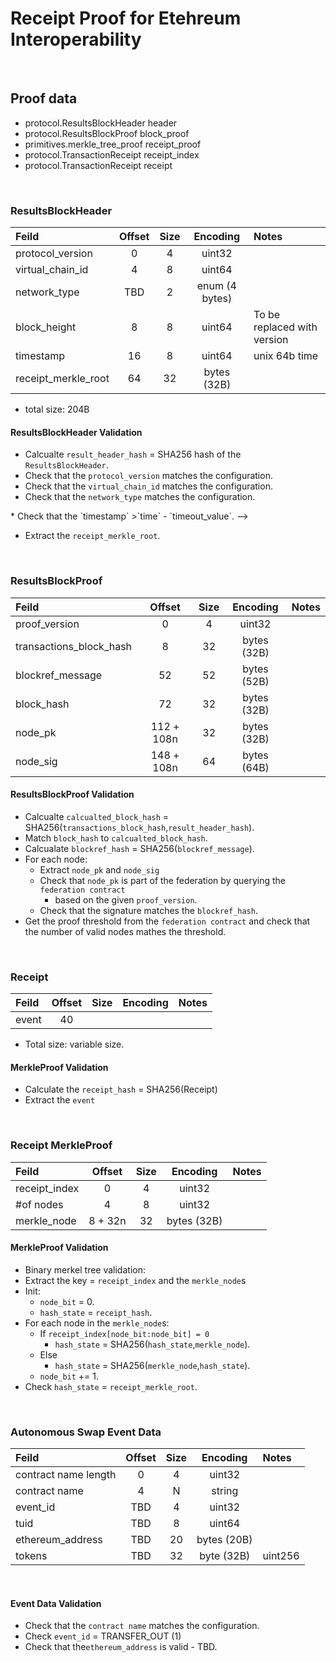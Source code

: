 # Receipt Proof for Etehreum Interoperability

&nbsp;
## Proof data
* protocol.ResultsBlockHeader header
* protocol.ResultsBlockProof block_proof
* primitives.merkle_tree_proof receipt_proof
* protocol.TransactionReceipt receipt_index
* protocol.TransactionReceipt receipt

&nbsp;
### ResultsBlockHeader 

| Feild         | Offset        | Size          | Encoding      | Notes         |
|:------------- |:-------------:|:-------------:|:-------------:|:--------------|
| protocol_version | 0 | 4 | uint32 | |
| virtual_chain_id | 4 | 8 | uint64 | |
| network_type | TBD | 2 | enum (4 bytes) | |
| block_height | 8 | 8 | uint64 | To be replaced with version |
| timestamp | 16 | 8 | uint64 | unix 64b time |
| receipt_merkle_root | 64 | 32 | bytes (32B) | |

* total size: 204B

#### ResultsBlockHeader Validation
* Calcualte `result_header_hash` = SHA256 hash of the `ResultsBlockHeader`.
* Check that the `protocol_version` matches the configuration.
* Check that the `virtual_chain_id` matches the configuration.
* Check that the `network_type` matches the configuration.
<!-->
  * Check that the `timestamp` >`time` - `timeout_value`. 
-->
* Extract the `receipt_merkle_root`.

&nbsp;
### ResultsBlockProof

| Feild         | Offset        | Size          | Encoding      | Notes         |
|:------------- |:-------------:|:-------------:|:-------------:|:--------------|
| proof_version | 0 | 4 | uint32 | |
| transactions_block_hash | 8 | 32 | bytes (32B)| |
| blockref_message | 52 | 52 | bytes (52B)|  |
| block_hash | 72 | 32 | bytes (32B)|  |
| node_pk | 112 + 108n | 32 | bytes (32B) |
| node_sig | 148 + 108n | 64 | bytes (64B) |

#### ResultsBlockProof Validation
* Calcualte `calcualted_block_hash` = SHA256(`transactions_block_hash`,`result_header_hash`).
* Match `block_hash` to `calcualted_block_hash`.
* Calcualate `blockref_hash` = SHA256(`blockref_message`).
* For each node:
  * Extract `node_pk` and `node_sig`
  * Check that `node_pk` is part of the federation by querying the `federation contract`
	* based on the given `proof_version`.
  * Check that the signature matches the `blockref_hash`.
* Get the proof threshold from the `federation contract` and check that the number of valid nodes mathes the threshold.

&nbsp;
### Receipt

| Feild         | Offset        | Size          | Encoding      | Notes         |
|:------------- |:-------------:|:-------------:|:-------------:|:--------------|
| event   | 40 |  | | |

* Total size: variable size. 

#### MerkleProof Validation
* Calculate the `receipt_hash` = SHA256(Receipt)
* Extract the `event`

&nbsp;
### Receipt MerkleProof

| Feild         | Offset        | Size          | Encoding      | Notes         |
|:------------- |:-------------:|:-------------:|:-------------:|:--------------|
| receipt_index | 0 | 4 | uint32
| #of nodes | 4 | 8 | uint32 | |
| merkle_node   | 8 + 32n | 32 | bytes (32B)| |

#### MerkleProof Validation
* Binary merkel tree validation:
* Extract the key = `receipt_index` and the `merkle_node`s
* Init: 
  * `node_bit` = 0.
  * `hash_state` = `receipt_hash`.
* For each node in the `merkle_node`s:
  * If `receipt_index[node_bit:node_bit] = 0`
    * `hash_state` = SHA256(`hash_state`,`merkle_node`).
  * Else
	* `hash_state` = SHA256(`merkle_node`,`hash_state`).
  * `node_bit` += 1.
* Check `hash_state` = `receipt_merkle_root`.

&nbsp;
### Autonomous Swap Event Data

| Feild         | Offset        | Size          | Encoding      | Notes         |
|:------------- |:-------------:|:-------------:|:-------------:|:--------------|
| contract name length | 0 | 4 | uint32 | |
| contract name | 4 | N | string | |
| event_id | TBD | 4 | uint32 | |
| tuid | TBD | 8 | uint64 | |
| ethereum_address | TBD | 20 | bytes (20B) | |
| tokens | TBD | 32 | byte (32B) | uint256 |

&nbsp;
#### Event Data Validation
* Check that the `contract name` matches the configuration.
* Check `event_id` = TRANSFER_OUT (1)
* Check that the`ethereum_address` is valid - TBD.

